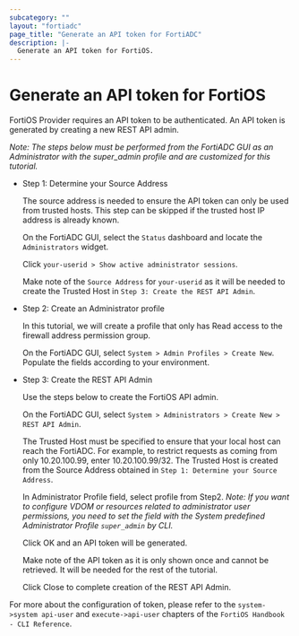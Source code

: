 ```yaml
---
subcategory: ""
layout: "fortiadc"
page_title: "Generate an API token for FortiADC"
description: |-
  Generate an API token for FortiOS.
---
```


# Generate an API token for FortiOS

FortiOS Provider requires an API token to be authenticated. An API token is generated by creating a new REST API admin.

*Note: The steps below must be performed from the FortiADC GUI as an Administrator with the super_admin profile and are customized for this tutorial.*

* Step 1: Determine your Source Address

    The source address is needed to ensure the API token can only be used from trusted hosts. This step can be skipped if the trusted host IP address is already known.

	On the FortiADC GUI, select the `Status` dashboard and locate the `Administrators` widget.

	Click `your-userid > Show active administrator sessions`.

	Make note of the `Source Address` for `your-userid` as it will be needed to create the Trusted Host in `Step 3: Create the REST API Admin`.

* Step 2: Create an Administrator profile

    In this tutorial, we will create a profile that only has Read access to the firewall address permission group.

    On the FortiADC GUI, select `System > Admin Profiles > Create New`. Populate the fields according to your environment.

* Step 3: Create the REST API Admin

    Use the steps below to create the FortiOS API admin.

	On the FortiADC GUI, select `System > Administrators > Create New > REST API Admin`.

	The Trusted Host must be specified to ensure that your local host can reach the FortiADC. For example, to restrict requests as coming from only 10.20.100.99, enter 10.20.100.99/32. The Trusted Host is created from the Source Address obtained in `Step 1: Determine your Source Address`.

	In Administrator Profile field, select profile from Step2. *Note: If you want to configure VDOM or resources related to administrator user permissions, you need to set the field with the System predefined Administrator Profile `super_admin` by CLI.*

	Click OK and an API token will be generated.

	Make note of the API token as it is only shown once and cannot be retrieved. It will be needed for the rest of the tutorial.

	Click Close to complete creation of the REST API Admin.

For more about the configuration of token, please refer to the `system->system api-user` and `execute->api-user` chapters of the `FortiOS Handbook - CLI Reference`.
